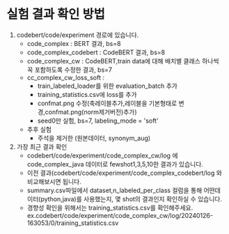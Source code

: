 # 실험 결과 확인 방법

1. codebert/code/experiment 경로에 있습니다.
   - code_complex : BERT 결과, bs=8
   - code_complex_codebert : CodeBERT 결과, bs=8
   - code_complex_cw : CodeBERT,train data에 대해 배치별 클래스 하나씩 꼭 포함하도록 수정한 결과, bs=7
   - cc_complex_cw_loss_soft : 
      - train_labeled_loader를 위한 evaluation_batch 추가
      - training_statistics.csv에 loss를 추가
      - confmat.png 수정(축레이블추가,레이블을 기본형태로 변경,confmat.png(norm제거버전)추가)
      - seed0만 실험, bs=7, labeling_mode = 'soft'
   - 추후 실험
      - 주석을 제거한 (원본데이터, synonym_aug)
2. 가장 최근 결과 확인 
   - codebert/code/experiment/code_complex_cw/log 에 code_complex_java 데이터로 fewshot1,3,5,10한 결과가 있습니다.
   - 이전 결과(codebert/code/experiment/code_complex_codebert/log 와 비교해보시면 됩니다.
   - summary.csv파일에서 dataset,n_labeled_per_class 컬럼을 통해 어떤데이터(python,java)를 사용했는지, 몇 shot의 결과인지 확인하실 수 있습니다.
   - 경향성 확인을 위해서는 training_statistics.csv를 확인해주세요.
   ex.codebert/code/experiment/code_complex_cw/log/20240126-163053/0/training_statistics.csv
